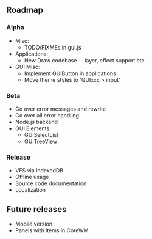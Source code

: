 
## Roadmap

### Alpha

* Misc:
  * TODO/FIXMEs in gui.js
* Applications:
  * New Draw codebase -- layer, effect support etc.
* GUI Misc:
  * Implement GUIButton in applications
  * Move theme styles to 'GUIxxx > input'

### Beta

* Go over error messages and rewrite
* Go over all error handling
* Node.js backend
* GUI Elements:
  * GUISelectList
  * GUITreeView

### Release

* VFS via IndexedDB
* Offline usage
* Source code documentation
* Localization

## Future releases
* Mobile version
* Panels with items in CoreWM
